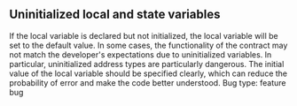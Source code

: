 ## Uninitialized local and state variables
If the local variable is declared but not initialized, the local variable will be set to the default value. In some cases, the functionality of the contract may not match the developer's expectations due to uninitialized variables. In particular, uninitialized address types are particularly dangerous. The initial value of the local variable should be specified clearly, which can reduce the probability of error and make the code better understood.
Bug type: feature bug